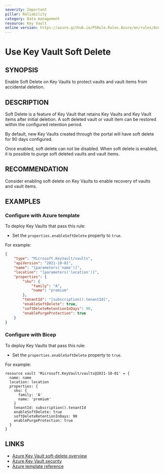 ```yaml
---
severity: Important
pillar: Reliability
category: Data management
resource: Key Vault
online version: https://azure.github.io/PSRule.Rules.Azure/en/rules/Azure.KeyVault.SoftDelete/
---
```


# Use Key Vault Soft Delete

## SYNOPSIS

Enable Soft Delete on Key Vaults to protect vaults and vault items from accidental deletion.

## DESCRIPTION

Soft Delete is a feature of Key Vault that retains Key Vaults and Key Vault items after initial deletion.
A soft deleted vault or vault item can be restored within the configured retention period.

By default, new Key Vaults created through the portal will have soft delete for 90 days configured.

Once enabled, soft delete can not be disabled.
When soft delete is enabled, it is possible to purge soft deleted vaults and vault items.

## RECOMMENDATION

Consider enabling soft delete on Key Vaults to enable recovery of vaults and vault items.

## EXAMPLES

### Configure with Azure template

To deploy Key Vaults that pass this rule:

- Set the `properties.enableSoftDelete` property to `true`.

For example:

```json
{
    "type": "Microsoft.KeyVault/vaults",
    "apiVersion": "2021-10-01",
    "name": "[parameters('name')]",
    "location": "[parameters('location')]",
    "properties": {
        "sku": {
            "family": "A",
            "name": "premium"
        },
        "tenantId": "[subscription().tenantId]",
        "enableSoftDelete": true,
        "softDeleteRetentionInDays": 90,
        "enablePurgeProtection": true
    }
}
```

### Configure with Bicep

To deploy Key Vaults that pass this rule:

- Set the `properties.enableSoftDelete` property to `true`.

For example:

```bicep
resource vault 'Microsoft.KeyVault/vaults@2021-10-01' = {
  name: name
  location: location
  properties: {
    sku: {
      family: 'A'
      name: 'premium'
    }
    tenantId: subscription().tenantId
    enableSoftDelete: true
    softDeleteRetentionInDays: 90
    enablePurgeProtection: true
  }
}
```

## LINKS

- [Azure Key Vault soft-delete overview](https://docs.microsoft.com/azure/key-vault/general/soft-delete-overview)
- [Azure Key Vault security](https://docs.microsoft.com/azure/key-vault/general/security-overview#backup-and-recovery)
- [Azure template reference](https://docs.microsoft.com/azure/templates/microsoft.keyvault/vaults)
